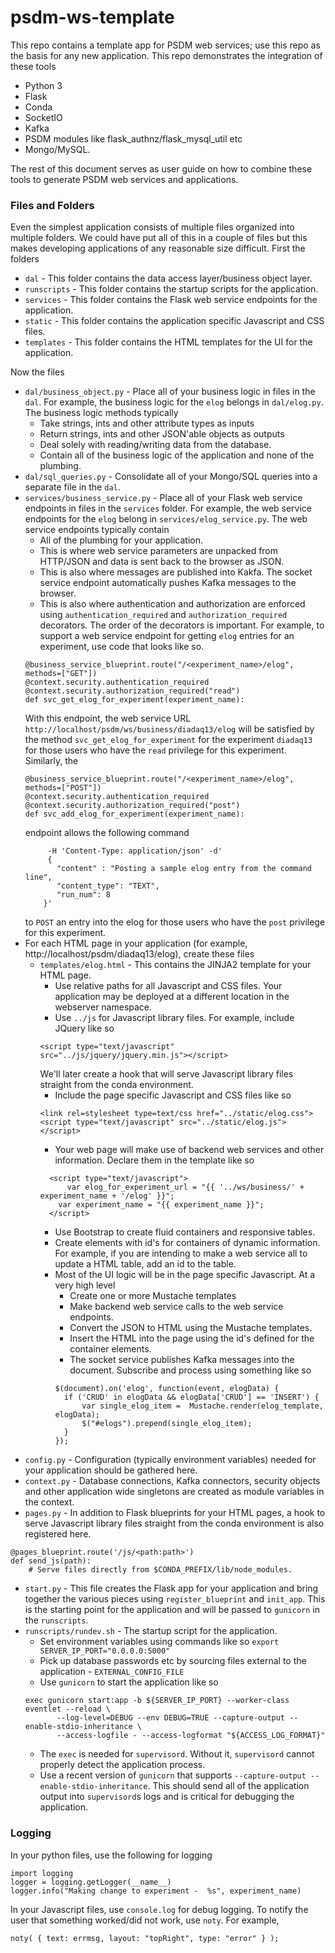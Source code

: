 # psdm-ws-template

This repo contains a template app for PSDM web services; use this repo as the basis for any new application.
This repo demonstrates the integration of these tools
- Python 3
- Flask
- Conda
- SocketIO
- Kafka
- PSDM modules like flask_authnz/flask_mysql_util etc
- Mongo/MySQL.

The rest of this document serves as user guide on how to combine these tools to generate PSDM web services and applications.

### Files and Folders
Even the simplest application consists of multiple files organized into multiple folders.
We could have put all of this in a couple of files but this makes developing applications of any reasonable size difficult.
First the folders
- `dal` - This folder contains the data access layer/business object layer.
- `runscripts` - This folder contains the startup scripts for the application.
- `services` - This folder contains the Flask web service endpoints for the application.
- `static` - This folder contains the application specific Javascript and CSS files.
- `templates` - This folder contains the HTML templates for the UI for the application.

Now the files
- `dal/business_object.py` - Place all of your business logic in files in the `dal`. For example, the business logic for the `elog` belongs in `dal/elog.py`. The business logic methods typically
  - Take strings, ints and other attribute types as inputs
  - Return strings, ints and other JSON'able objects as outputs
  - Deal solely with reading/writing data from the database.
  - Contain all of the business logic of the application and none of the plumbing.
- `dal/sql_queries.py` - Consolidate all of your Mongo/SQL queries into a separate file in the `dal`.
- `services/business_service.py` - Place all of your Flask web service endpoints in files in the `services` folder. For example, the web service endpoints for the `elog` belong in `services/elog_service.py`. The web service endpoints typically contain
  - All of the plumbing for your application.
  - This is where web service parameters are unpacked from HTTP/JSON and data is sent back to the browser as JSON.
  - This is also where messages are published into Kakfa. The socket service endpoint automatically pushes Kafka messages to the browser.
  - This is also where authentication and authorization are enforced using `authentication_required` and `authorization_required` decorators. The order of the decorators is important. For example, to support a web service endpoint for getting `elog` entries for an experiment, use code that looks like so.
  ```
  @business_service_blueprint.route("/<experiment_name>/elog", methods=["GET"])
  @context.security.authentication_required
  @context.security.authorization_required("read")
  def svc_get_elog_for_experiment(experiment_name):
  ```
  With this endpoint, the web service URL `http://localhost/psdm/ws/business/diadaq13/elog` will be satisfied by the method `svc_get_elog_for_experiment` for the experiment `diadaq13` for those users who have the `read` privilege for this experiment. Similarly, the
  ```
  @business_service_blueprint.route("/<experiment_name>/elog", methods=["POST"])
  @context.security.authentication_required
  @context.security.authorization_required("post")
  def svc_add_elog_for_experiment(experiment_name):
  ```
  endpoint allows the following command
  ```curl -XPOST "http://localhost/psdm/ws/business/diadaq13/elog"
       -H 'Content-Type: application/json' -d'
       {
         "content" : "Posting a sample elog entry from the command line",
         "content_type": "TEXT",
         "run_num": 8
      }'
  ```
  to `POST` an entry into the elog for those users who have the `post` privilege for this experiment.
- For each HTML page in your application (for example, http://localhost/psdm/diadaq13/elog), create these files
  - `templates/elog.html` - This contains the JINJA2 template for your HTML page.
    - Use relative paths for all Javascript and CSS files. Your application may be deployed at a different location in the webserver namespace.
    - Use `../js` for Javascript library files. For example, include JQuery like so
    ```
    <script type="text/javascript" src="../js/jquery/jquery.min.js"></script>
    ```
    We'll later create a hook that will serve Javascript library files straight from the conda environment.
    - Include the page specific Javascript and CSS files like so
    ```
    <link rel=stylesheet type=text/css href="../static/elog.css">
    <script type="text/javascript" src="../static/elog.js"></script>
    ```
    - Your web page will make use of backend web services and other information. Declare them in the template like so
    ```
      <script type="text/javascript">
  		  var elog_for_experiment_url = "{{ '../ws/business/' + experiment_name + '/elog' }}";
      	var experiment_name = "{{ experiment_name }}";
      </script>
    ```
    - Use Bootstrap to create fluid containers and responsive tables.
    - Create elements with id's for containers of dynamic information. For example, if you are intending to make a web service all to update a HTML table, add an id to the table.
    - Most of the UI logic will be in the page specific Javascript. At a very high level
      - Create one or more Mustache templates
      - Make backend web service calls to the web service endpoints.
      - Convert the JSON to HTML using the Mustache templates.
      - Insert the HTML into the page using the id's defined for the container elements.
      - The socket service publishes Kafka messages into the document. Subscribe and process using something like so
      ```
      $(document).on('elog', function(event, elogData) {
        if ('CRUD' in elogData && elogData['CRUD'] == 'INSERT') {
            var single_elog_item =  Mustache.render(elog_template, elogData);
            $("#elogs").prepend(single_elog_item);
        }   
      });
      ```
- `config.py` - Configuration (typically environment variables) needed for your application should be gathered here.
- `context.py` - Database connections, Kafka connectors, security objects and other application wide singletons are created as module variables in the context.
- `pages.py` - In addition to Flask blueprints for your HTML pages, a hook to serve Javascript library files straight from the conda environment is also registered here.
```
@pages_blueprint.route('/js/<path:path>')
def send_js(path):
    # Serve files directly from $CONDA_PREFIX/lib/node_modules.
```
- `start.py` - This file creates the Flask app for your application and bring together the various pieces using `register_blueprint` and `init_app`. This is the starting point for the application and will be passed to `gunicorn` in the `runscripts`.
- `runscripts/rundev.sh` - The startup script for the application.
  - Set environment variables using commands like so `export SERVER_IP_PORT="0.0.0.0:5000"`
  - Pick up database passwords etc by sourcing files external to the application - `EXTERNAL_CONFIG_FILE`
  - Use `gunicorn` to start the application like so
  ```
  exec gunicorn start:app -b ${SERVER_IP_PORT} --worker-class eventlet --reload \
         --log-level=DEBUG --env DEBUG=TRUE --capture-output --enable-stdio-inheritance \
         --access-logfile - --access-logformat "${ACCESS_LOG_FORMAT}"
  ```
    - The `exec` is needed for `supervisord`. Without it, `supervisord` cannot properly detect the application process.
    - Use a recent version of `gunicorn` that supports `--capture-output --enable-stdio-inheritance`. This should send all of the application output into `supervisord`s logs and is critical for debugging the application.

### Logging
In your python files, use the following for logging
```
import logging
logger = logging.getLogger(__name__)
logger.info("Making change to experiment -  %s", experiment_name)
```
In your Javascript files, use `console.log` for debug logging. To notify the user that something worked/did not work, use `noty`. For example,
```
noty( { text: errmsg, layout: "topRight", type: "error" } );
```
